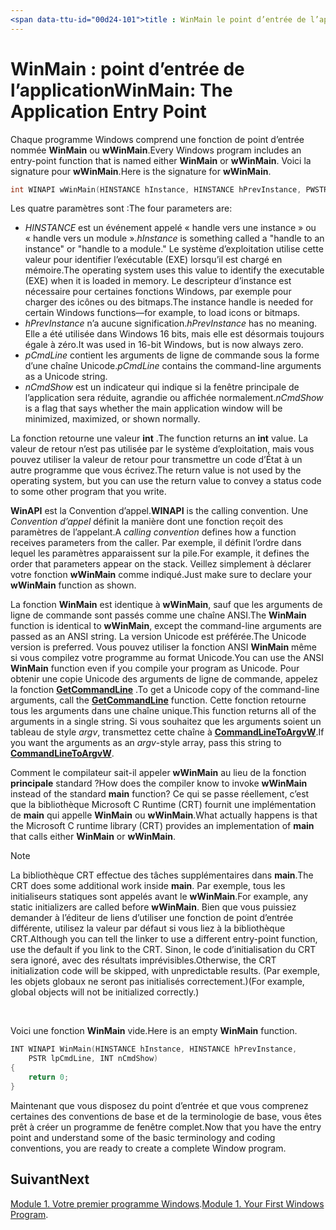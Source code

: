 ```yaml
---
<span data-ttu-id="00d24-101">title : WinMain le point d’entrée de l’application Description : WinMain : the application point Entry ms. AssetID : 389da5d4-d0f9-4339-BE6C-0f4fecc59316 ms. topic : article ms. Date : 05/31/2018</span><span class="sxs-lookup"><span data-stu-id="00d24-101">title: WinMain The Application Entry Point description: WinMain: The Application Entry Point ms.assetid: 389da5d4-d0f9-4339-be6c-0f4fecc59316 ms.topic: article ms.date: 05/31/2018</span></span>
---
```


# <a name="winmain-the-application-entry-point"></a><span data-ttu-id="00d24-102">WinMain : point d’entrée de l’application</span><span class="sxs-lookup"><span data-stu-id="00d24-102">WinMain: The Application Entry Point</span></span>

<span data-ttu-id="00d24-103">Chaque programme Windows comprend une fonction de point d’entrée nommée **WinMain** ou **wWinMain**.</span><span class="sxs-lookup"><span data-stu-id="00d24-103">Every Windows program includes an entry-point function that is named either **WinMain** or **wWinMain**.</span></span> <span data-ttu-id="00d24-104">Voici la signature pour **wWinMain**.</span><span class="sxs-lookup"><span data-stu-id="00d24-104">Here is the signature for **wWinMain**.</span></span>


```C++
int WINAPI wWinMain(HINSTANCE hInstance, HINSTANCE hPrevInstance, PWSTR pCmdLine, int nCmdShow);
```



<span data-ttu-id="00d24-105">Les quatre paramètres sont :</span><span class="sxs-lookup"><span data-stu-id="00d24-105">The four parameters are:</span></span>

-   <span data-ttu-id="00d24-106">*HINSTANCE* est un événement appelé « handle vers une instance » ou « handle vers un module ».</span><span class="sxs-lookup"><span data-stu-id="00d24-106">*hInstance* is something called a "handle to an instance" or "handle to a module."</span></span> <span data-ttu-id="00d24-107">Le système d’exploitation utilise cette valeur pour identifier l’exécutable (EXE) lorsqu’il est chargé en mémoire.</span><span class="sxs-lookup"><span data-stu-id="00d24-107">The operating system uses this value to identify the executable (EXE) when it is loaded in memory.</span></span> <span data-ttu-id="00d24-108">Le descripteur d’instance est nécessaire pour certaines fonctions Windows, par exemple pour charger des icônes ou des bitmaps.</span><span class="sxs-lookup"><span data-stu-id="00d24-108">The instance handle is needed for certain Windows functions—for example, to load icons or bitmaps.</span></span>
-   <span data-ttu-id="00d24-109">*hPrevInstance* n’a aucune signification.</span><span class="sxs-lookup"><span data-stu-id="00d24-109">*hPrevInstance* has no meaning.</span></span> <span data-ttu-id="00d24-110">Elle a été utilisée dans Windows 16 bits, mais elle est désormais toujours égale à zéro.</span><span class="sxs-lookup"><span data-stu-id="00d24-110">It was used in 16-bit Windows, but is now always zero.</span></span>
-   <span data-ttu-id="00d24-111">*pCmdLine* contient les arguments de ligne de commande sous la forme d’une chaîne Unicode.</span><span class="sxs-lookup"><span data-stu-id="00d24-111">*pCmdLine* contains the command-line arguments as a Unicode string.</span></span>
-   <span data-ttu-id="00d24-112">*nCmdShow* est un indicateur qui indique si la fenêtre principale de l’application sera réduite, agrandie ou affichée normalement.</span><span class="sxs-lookup"><span data-stu-id="00d24-112">*nCmdShow* is a flag that says whether the main application window will be minimized, maximized, or shown normally.</span></span>

<span data-ttu-id="00d24-113">La fonction retourne une valeur **int** .</span><span class="sxs-lookup"><span data-stu-id="00d24-113">The function returns an **int** value.</span></span> <span data-ttu-id="00d24-114">La valeur de retour n’est pas utilisée par le système d’exploitation, mais vous pouvez utiliser la valeur de retour pour transmettre un code d’État à un autre programme que vous écrivez.</span><span class="sxs-lookup"><span data-stu-id="00d24-114">The return value is not used by the operating system, but you can use the return value to convey a status code to some other program that you write.</span></span>

<span data-ttu-id="00d24-115">**WinAPI** est la Convention d’appel.</span><span class="sxs-lookup"><span data-stu-id="00d24-115">**WINAPI** is the calling convention.</span></span> <span data-ttu-id="00d24-116">Une *Convention d’appel* définit la manière dont une fonction reçoit des paramètres de l’appelant.</span><span class="sxs-lookup"><span data-stu-id="00d24-116">A *calling convention* defines how a function receives parameters from the caller.</span></span> <span data-ttu-id="00d24-117">Par exemple, il définit l’ordre dans lequel les paramètres apparaissent sur la pile.</span><span class="sxs-lookup"><span data-stu-id="00d24-117">For example, it defines the order that parameters appear on the stack.</span></span> <span data-ttu-id="00d24-118">Veillez simplement à déclarer votre fonction **wWinMain** comme indiqué.</span><span class="sxs-lookup"><span data-stu-id="00d24-118">Just make sure to declare your **wWinMain** function as shown.</span></span>

<span data-ttu-id="00d24-119">La fonction **WinMain** est identique à **wWinMain**, sauf que les arguments de ligne de commande sont passés comme une chaîne ANSI.</span><span class="sxs-lookup"><span data-stu-id="00d24-119">The **WinMain** function is identical to **wWinMain**, except the command-line arguments are passed as an ANSI string.</span></span> <span data-ttu-id="00d24-120">La version Unicode est préférée.</span><span class="sxs-lookup"><span data-stu-id="00d24-120">The Unicode version is preferred.</span></span> <span data-ttu-id="00d24-121">Vous pouvez utiliser la fonction ANSI **WinMain** même si vous compilez votre programme au format Unicode.</span><span class="sxs-lookup"><span data-stu-id="00d24-121">You can use the ANSI **WinMain** function even if you compile your program as Unicode.</span></span> <span data-ttu-id="00d24-122">Pour obtenir une copie Unicode des arguments de ligne de commande, appelez la fonction [**GetCommandLine**](/windows/desktop/api/processenv/nf-processenv-getcommandlinea) .</span><span class="sxs-lookup"><span data-stu-id="00d24-122">To get a Unicode copy of the command-line arguments, call the [**GetCommandLine**](/windows/desktop/api/processenv/nf-processenv-getcommandlinea) function.</span></span> <span data-ttu-id="00d24-123">Cette fonction retourne tous les arguments dans une chaîne unique.</span><span class="sxs-lookup"><span data-stu-id="00d24-123">This function returns all of the arguments in a single string.</span></span> <span data-ttu-id="00d24-124">Si vous souhaitez que les arguments soient un tableau de style *argv*, transmettez cette chaîne à [**CommandLineToArgvW**](/windows/desktop/api/shellapi/nf-shellapi-commandlinetoargvw).</span><span class="sxs-lookup"><span data-stu-id="00d24-124">If you want the arguments as an *argv*-style array, pass this string to [**CommandLineToArgvW**](/windows/desktop/api/shellapi/nf-shellapi-commandlinetoargvw).</span></span>

<span data-ttu-id="00d24-125">Comment le compilateur sait-il appeler **wWinMain** au lieu de la fonction **principale** standard ?</span><span class="sxs-lookup"><span data-stu-id="00d24-125">How does the compiler know to invoke **wWinMain** instead of the standard **main** function?</span></span> <span data-ttu-id="00d24-126">Ce qui se passe réellement, c’est que la bibliothèque Microsoft C Runtime (CRT) fournit une implémentation de **main** qui appelle **WinMain** ou **wWinMain**.</span><span class="sxs-lookup"><span data-stu-id="00d24-126">What actually happens is that the Microsoft C runtime library (CRT) provides an implementation of **main** that calls either **WinMain** or **wWinMain**.</span></span>

> [!Note]  
> <span data-ttu-id="00d24-127">La bibliothèque CRT effectue des tâches supplémentaires dans **main**.</span><span class="sxs-lookup"><span data-stu-id="00d24-127">The CRT does some additional work inside **main**.</span></span> <span data-ttu-id="00d24-128">Par exemple, tous les initialiseurs statiques sont appelés avant le **wWinMain**.</span><span class="sxs-lookup"><span data-stu-id="00d24-128">For example, any static initializers are called before **wWinMain**.</span></span> <span data-ttu-id="00d24-129">Bien que vous puissiez demander à l’éditeur de liens d’utiliser une fonction de point d’entrée différente, utilisez la valeur par défaut si vous liez à la bibliothèque CRT.</span><span class="sxs-lookup"><span data-stu-id="00d24-129">Although you can tell the linker to use a different entry-point function, use the default if you link to the CRT.</span></span> <span data-ttu-id="00d24-130">Sinon, le code d’initialisation du CRT sera ignoré, avec des résultats imprévisibles.</span><span class="sxs-lookup"><span data-stu-id="00d24-130">Otherwise, the CRT initialization code will be skipped, with unpredictable results.</span></span> <span data-ttu-id="00d24-131">(Par exemple, les objets globaux ne seront pas initialisés correctement.)</span><span class="sxs-lookup"><span data-stu-id="00d24-131">(For example, global objects will not be initialized correctly.)</span></span>

 

<span data-ttu-id="00d24-132">Voici une fonction **WinMain** vide.</span><span class="sxs-lookup"><span data-stu-id="00d24-132">Here is an empty **WinMain** function.</span></span>


```C++
INT WINAPI WinMain(HINSTANCE hInstance, HINSTANCE hPrevInstance,
    PSTR lpCmdLine, INT nCmdShow)
{
    return 0;
}
```



<span data-ttu-id="00d24-133">Maintenant que vous disposez du point d’entrée et que vous comprenez certaines des conventions de base et de la terminologie de base, vous êtes prêt à créer un programme de fenêtre complet.</span><span class="sxs-lookup"><span data-stu-id="00d24-133">Now that you have the entry point and understand some of the basic terminology and coding conventions, you are ready to create a complete Window program.</span></span>

## <a name="next"></a><span data-ttu-id="00d24-134">Suivant</span><span class="sxs-lookup"><span data-stu-id="00d24-134">Next</span></span>

<span data-ttu-id="00d24-135">[Module 1. Votre premier programme Windows](your-first-windows-program.md).</span><span class="sxs-lookup"><span data-stu-id="00d24-135">[Module 1. Your First Windows Program](your-first-windows-program.md).</span></span>

 

 
